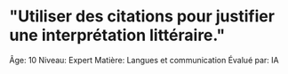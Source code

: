 # "Utiliser des citations pour justifier une interprétation littéraire."

Âge: 10
Niveau: Expert
Matière: Langues et communication
Évalué par: IA